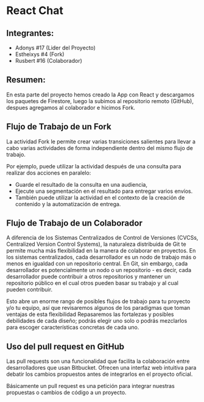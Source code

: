 # React Chat

## Integrantes:

- Adonys #17 (Lider del Proyecto)
- Estheixys #4 (Fork)
- Rusbert #16 (Colaborador)

## Resumen:

En esta parte del proyecto hemos creado la App con React y descargamos los paquetes de Firestore, luego la subimos al repositorio remoto (GitHub), despues agregamos al colaborador e hicimos Fork. 

## Flujo de Trabajo de un Fork

La actividad Fork le permite crear varias transiciones salientes para llevar a cabo varias actividades de forma independiente dentro del mismo flujo de trabajo.

Por ejemplo, puede utilizar la actividad después de una consulta para realizar dos acciones en paralelo:

- Guarde el resultado de la consulta en una audiencia,
- Ejecute una segmentación en el resultado para entregar varios envíos.
- También puede utilizar la actividad en el contexto de la creación de contenido y la automatización de entrega.

## Flujo de Trabajo de un Colaborador

A diferencia de los Sistemas Centralizados de Control de Versiones (CVCSs, Centralized Version Control Systems), la naturaleza distribuida de Git te permite mucha más flexibilidad en la manera de colaborar en proyectos. En los sistemas centralizados, cada desarrollador es un nodo de trabajo más o menos en igualdad con un repositorio central. En Git, sin embargo, cada desarrollador es potencialmente un nodo o un repositorio - es decir, cada desarrollador puede contribuir a otros repositorios y mantener un repositorio público en el cual otros pueden basar su trabajo y al cual pueden contribuir.

Esto abre un enorme rango de posibles flujos de trabajo para tu proyecto y/o tu equipo, así que revisaremos algunos de los paradigmas que toman ventajas de esta flexibilidad Repasaremos las fortalezas y posibles debilidades de cada diseño; podrás elegir uno solo o podrás mezclarlos para escoger características concretas de cada uno.

## Uso del pull request en GitHub

Las pull requests son una funcionalidad que facilita la colaboración entre desarrolladores que usan Bitbucket. Ofrecen una interfaz web intuitiva para debatir los cambios propuestos antes de integrarlos en el proyecto oficial.

Básicamente un pull request es una petición para integrar nuestras propuestas o cambios de código a un proyecto.
